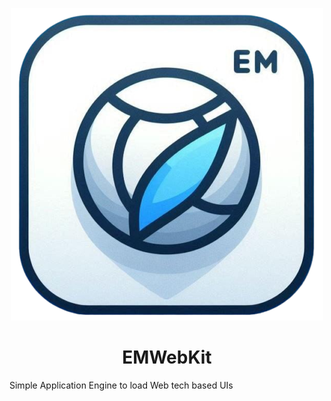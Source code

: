 <p align="center">
  <img src="_377ccaee-715c-495c-9519-0eb8818d49da_prev_ui.png"/>
  <h1 style="text-align:center;">EMWebKit</h1>
</p>



Simple Application Engine to load Web tech based UIs
